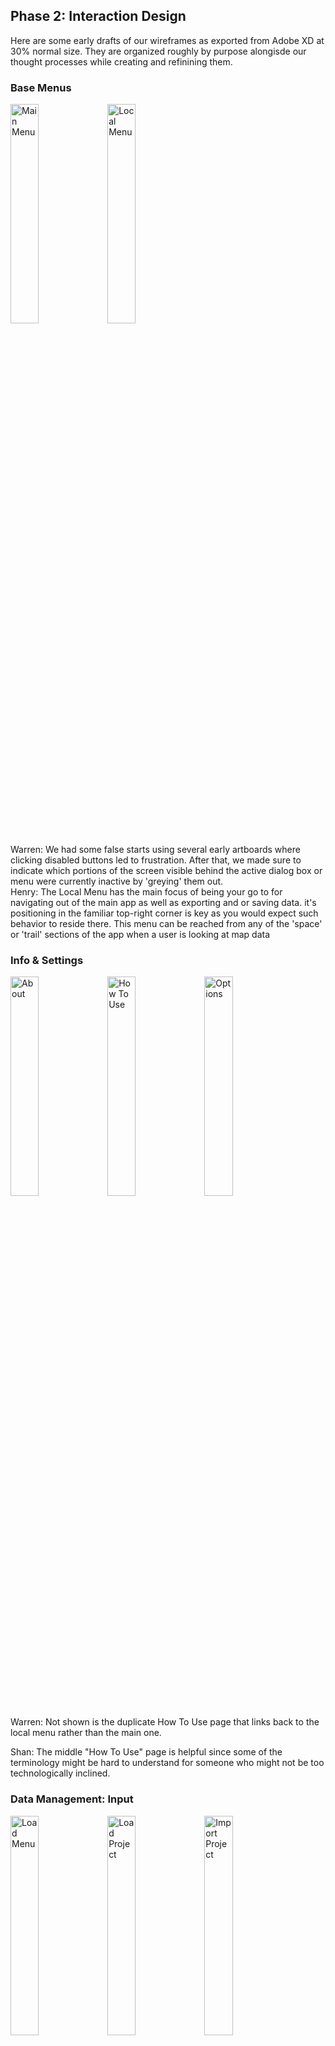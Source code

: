 ## Phase 2: Interaction Design

Here are some early drafts of our wireframes as exported from Adobe XD at 30% normal size.  They are organized roughly by purpose alongisde our thought processes while creating and refinining them.

### Base Menus

<img src="assets/Menu_Main.png" width="30%" height="30%" title="Main Menu"> <img src="assets/Menu_Local.png" width="30%" height="30%" title="Local Menu">

Warren: We had some false starts using several early artboards where clicking disabled buttons led to frustration.  After that, we made sure to indicate which portions of the screen visible behind the active dialog box or menu were currently inactive by 'greying' them out.
<br />
Henry: The Local Menu has the main focus of being your go to for navigating out of the main app as well as exporting and or saving data.
it's positioning in the familiar top-right corner is key as you would expect such behavior to reside there. This menu can be reached from any of the 'space' or 'trail' sections of the app when a user is looking at map data

### Info & Settings
<img src="assets/About.png" width="30%" height="30%" title="About"> <img src="assets/HowToUse.png" width="30%" height="30%" title="How To Use"> <img src="assets/Options.png" width="30%" height="30%" title="Options">

Warren: Not shown is the duplicate How To Use page that links back to the local menu rather than the main one.

Shan: The middle "How To Use" page is helpful since some of the terminology might be hard to understand for someone who might not be too technologically inclined.

### Data Management: Input

<img src="assets/Load_Menu.png" width="30%" height="30%" title="Load Menu"> <img src="assets/Load_Project.png" width="30%" height="30%" title="Load Project"> <img src="assets/Import.png" width="30%" height="30%" title="Import Project"> <img src="assets/Sync.png" width="30%" height="30%" title="Sync Project">

Shan: Allows a user to import previous data. Can help with possibly seeing where a pet has wandered before, to try to get a feel for where they may have gone if they are lost.

### Data Management: Output

<img src="assets/Save.png" width="30%" height="30%" title="Save Project"><img src="assets/Export.png" width="30%" height="30%" title="Export Project">

Warren: We were surprised that our survey, which as noted was filled out with 'mock' data by our fellow students, showed the popularity of Instagram outshining that of Facebook.  We made sure to provide labeled export buttons for convenient posting to those two and several other notable social networks.
<br />
Henry: Both exporting and saving are reached via the local menu, the descision to 'sub-menu' these into a local menu felt natural as opposed to having seperate share/save icons cluttering the main view of the app.

### RealSpace

<img src="assets/RealSpace_Main.png" width="30%" height="30%" title="RealSpace Base">

Shan: We decided it would be good to give different views to the user, for either finding their pet, or make the map prettier to upload to social media, this is what the RealSpace/Trail, TwistedSpace/Trail, and ArtsySpace/Trail are for. For example, if a user wanted to upload a map of their pets travels throughout the night, they could take advantage of the ArtsySpace/Trail.

### RealTrail

<img src="assets/RealTrail_Main.png" width="30%" height="30%" title="RealTrail Base"> <img src="assets/RealTrail_CombineGPS.png" width="30%" height="30%" title="RealTrail Combine GPS"> <img src="assets/RealTrail_ImportGPS.png" width="30%" height="30%" title="RealTrail Import GPS">

### TwistedSpace
<img src="assets/TwistedSpace_Main.png" width="30%" height="30%" title="TwistedSpace Base">


### TwistedTrail
<img src="assets/TwistedTrail_Main.png" width="30%" height="30%" title="TwistedTrail Base">


### ArtsySpace
<img src="assets/ArstySpace_Main.png" width="30%" height="30%" title="ArtsySpace Base">


### ArtsyTrail

<img src="assets/ArtsyTrail_Main.png" width="30%" height="30%" title="ArtsyTrail Base"> <img src="assets/ArtsyTrail_DataFX.png" width="30%" height="30%" title="ArtsyTrail Data FX"> 
